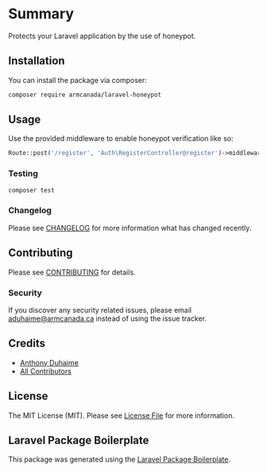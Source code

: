 # Summary

Protects your Laravel application by the use of honeypot.

## Installation

You can install the package via composer:

```bash
composer require armcanada/laravel-honeypot
```

## Usage

Use the provided middleware to enable honeypot verification like so:

``` php
Route::post('/register', 'Auth\RegisterController@register')->middleware('verify-honeypot:field-name'); // Replace field name with your own provided input name
```

### Testing

``` bash
composer test
```

### Changelog

Please see [CHANGELOG](CHANGELOG.md) for more information what has changed recently.

## Contributing

Please see [CONTRIBUTING](CONTRIBUTING.md) for details.

### Security

If you discover any security related issues, please email aduhaime@armcanada.ca instead of using the issue tracker.

## Credits

- [Anthony Duhaime](https://github.com/armcanada)
- [All Contributors](../../contributors)

## License

The MIT License (MIT). Please see [License File](LICENSE.md) for more information.

## Laravel Package Boilerplate

This package was generated using the [Laravel Package Boilerplate](https://laravelpackageboilerplate.com).
